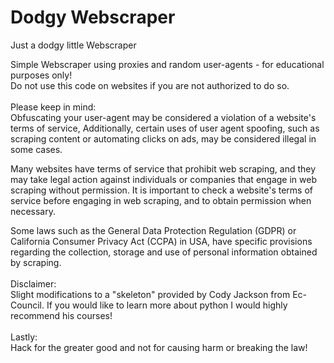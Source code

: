 # Dodgy Webscraper
Just a dodgy little Webscraper

Simple Webscraper using proxies and random user-agents - for educational purposes only!<br />
Do not use this code on websites if you are not authorized to do so. <br />
<br />
Please keep in mind:<br />
Obfuscating your user-agent may be considered a violation of a website's terms of service, 
Additionally, certain uses of user agent spoofing, such as scraping content or automating clicks on ads, 
may be considered illegal in some cases.

Many websites have terms of service that prohibit web scraping, and they may take legal action against individuals or companies that engage in web scraping without permission. It is important to check a website's terms of service before engaging in web scraping, and to obtain permission when necessary.

Some laws such as the General Data Protection Regulation (GDPR) or California Consumer Privacy Act (CCPA) in USA, have specific provisions regarding the collection, storage and use of personal information obtained by scraping.
<br />
<br />
Disclaimer:<br />
Slight modifications to a "skeleton" provided by Cody Jackson from Ec-Council.
If you would like to learn more about python I would highly recommend his courses!
<br />
<br />
Lastly:<br />
Hack for the greater good and not for causing harm or breaking the law!
